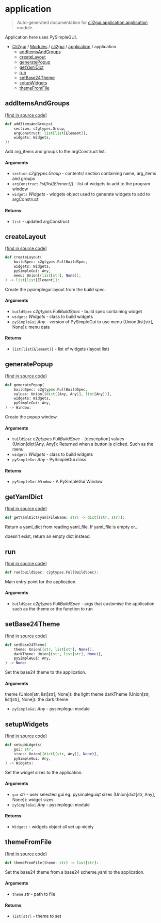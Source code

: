 # application

> Auto-generated documentation for [cli2gui.application.application](../../../cli2gui/application/application.py) module.

Application here uses PySimpleGUI.

- [Cli2gui](../../README.md#cli2gui-index) / [Modules](../../README.md#cli2gui-modules) / [cli2gui](../index.md#cli2gui) / [application](index.md#application) / application
    - [addItemsAndGroups](#additemsandgroups)
    - [createLayout](#createlayout)
    - [generatePopup](#generatepopup)
    - [getYamlDict](#getyamldict)
    - [run](#run)
    - [setBase24Theme](#setbase24theme)
    - [setupWidgets](#setupwidgets)
    - [themeFromFile](#themefromfile)

## addItemsAndGroups

[[find in source code]](../../../cli2gui/application/application.py#L180)

```python
def addItemsAndGroups(
    section: c2gtypes.Group,
    argConstruct: list[list[Element]],
    widgets: Widgets,
):
```

Add arg_items and groups to the argConstruct list.

#### Arguments

- `section` *c2gtypes.Group* - contents/ section containing name, arg_items
and groups
- `argConstruct` *list[list[Element]]* - list of widgets to
add to the program window
- `widgets` *Widgets* - widgets object used to generate widgets to add to
argConstruct

#### Returns

- `list` - updated argConstruct

## createLayout

[[find in source code]](../../../cli2gui/application/application.py#L312)

```python
def createLayout(
    buildSpec: c2gtypes.FullBuildSpec,
    widgets: Widgets,
    pySimpleGui: Any,
    menu: Union[(list[str], None)],
) -> list[list[Element]]:
```

Create the pysimplegui layout from the build spec.

#### Arguments

- `buildSpec` *c2gtypes.FullBuildSpec* - build spec containing widget
- `widgets` *Widgets* - class to build widgets
- `pySimpleGui` *Any* - version of PySimpleGui to use
menu (Union[list[str], None]): menu data

#### Returns

- `list[list[Element]]` - list of widgets (layout list)

## generatePopup

[[find in source code]](../../../cli2gui/application/application.py#L244)

```python
def generatePopup(
    buildSpec: c2gtypes.FullBuildSpec,
    values: Union[(dict[(Any, Any)], list[Any])],
    widgets: Widgets,
    pySimpleGui: Any,
) -> Window:
```

Create the popup window.

#### Arguments

- `buildSpec` *c2gtypes.FullBuildSpec* - [description]
values (Union[dict[Any, Any]): Returned when a button is clicked. Such
as the menu
- `widgets` *Widgets* - class to build widgets
- `pySimpleGui` *Any* - PySimpleGui class

#### Returns

- `pySimpleGui.Window` - A PySimpleGui Window

## getYamlDict

[[find in source code]](../../../cli2gui/application/application.py#L21)

```python
def getYamlDict(yamlFileName: str) -> dict[(str, str)]:
```

Return a yaml_dict from reading yaml_file. If yaml_file is empty or...

doesn't exist, return an empty dict instead.

## run

[[find in source code]](../../../cli2gui/application/application.py#L385)

```python
def run(buildSpec: c2gtypes.FullBuildSpec):
```

Main entry point for the application.

#### Arguments

- `buildSpec` *c2gtypes.FullBuildSpec* - args that customise the application such as the theme
or the function to run

## setBase24Theme

[[find in source code]](../../../cli2gui/application/application.py#L47)

```python
def setBase24Theme(
    theme: Union[(str, list[str], None)],
    darkTheme: Union[(str, list[str], None)],
    pySimpleGui: Any,
) -> None:
```

Set the base24 theme to the application.

#### Arguments

theme (Union[str, list[str], None]): the light theme
darkTheme (Union[str, list[str], None]): the dark theme
- `pySimpleGui` *Any* - pysimplegui module

## setupWidgets

[[find in source code]](../../../cli2gui/application/application.py#L140)

```python
def setupWidgets(
    gui: str,
    sizes: Union[(dict[(str, Any)], None)],
    pySimpleGui: Any,
) -> Widgets:
```

Set the widget sizes to the application.

#### Arguments

- `gui` *str* - user selected gui eg. pysimpleguiqt
sizes (Union[dict[str, Any], None]): widget sizes
- `pySimpleGui` *Any* - pysimplegui module

#### Returns

- `Widgets` - widgets object all set up nicely

## themeFromFile

[[find in source code]](../../../cli2gui/application/application.py#L34)

```python
def themeFromFile(theme: str) -> list[str]:
```

Set the base24 theme from a base24 scheme.yaml to the application.

#### Arguments

- `theme` *str* - path to file

#### Returns

- `list[str]` - theme to set
